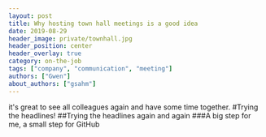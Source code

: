 ```yaml
---
layout: post
title: Why hosting town hall meetings is a good idea
date: 2019-08-29
header_image: private/townhall.jpg
header_position: center
header_overlay: true
category: on-the-job
tags: ["company", "communication", "meeting"]
authors: ["Gwen"]
about_authors: ["gsahm"]
---
```


it's great to see all colleagues again and have some time together.
#Trying the headlines!
##Trying the headlines again and again
###A big step for me, a small step for GitHub